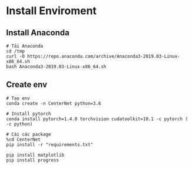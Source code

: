 # Install Enviroment

## Install Anaconda
```
# Tải Anaconda 
cd /tmp
curl -O https://repo.anaconda.com/archive/Anaconda3-2019.03-Linux-x86_64.sh
bash Anaconda3-2019.03-Linux-x86_64.sh
```

## Create env
```
# Tạo env 
conda create -n CenterNet python=3.6 

# Install pytorch 
conda install pytorch=1.4.0 torchvision cudatoolkit=10.1 -c pytorch ( -c python) 

# Cài các package 
%cd CenterNet 
pip install -r "requirements.txt" 

pip install matplotlib
pip install progress

```
